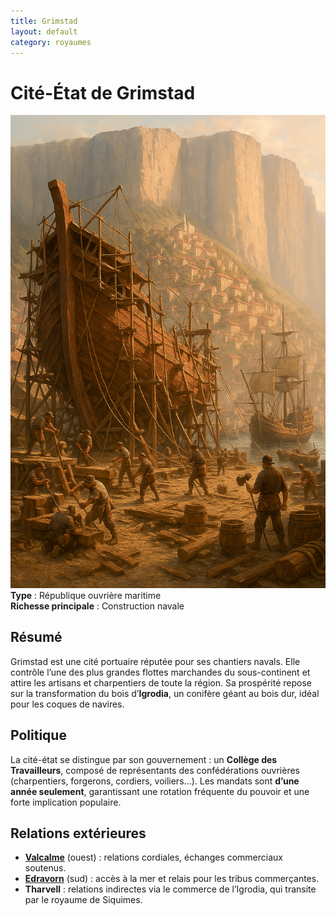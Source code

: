 ```yaml
---
title: Grimstad
layout: default
category: royaumes
---
```

# Cité-État de Grimstad  
<a href="../../images/grimstad.png" class="glightbox right" data-gallery="Grimstad"
   data-title="Grimstad, la cité ouvrière">
  <img src="../../images/grimstad.png" alt="Vue de Grimstad depuis le chantier naval." />
</a>
**Type** : République ouvrière maritime  
**Richesse principale** : Construction navale  

## Résumé  
Grimstad est une cité portuaire réputée pour ses chantiers navals. Elle contrôle l’une des plus grandes flottes marchandes du sous-continent et attire les artisans et charpentiers de toute la région. Sa prospérité repose sur la transformation du bois d’**Igrodia**, un conifère géant au bois dur, idéal pour les coques de navires.  

## Politique  
La cité-état se distingue par son gouvernement : un **Collège des Travailleurs**, composé de représentants des confédérations ouvrières (charpentiers, forgerons, cordiers, voiliers…). Les mandats sont **d’une année seulement**, garantissant une rotation fréquente du pouvoir et une forte implication populaire.  

## Relations extérieures  
- **[Valcalme](valcalme.md)** (ouest) : relations cordiales, échanges commerciaux soutenus.  
- **[Edravorn](edravorn.md)** (sud) : accès à la mer et relais pour les tribus commerçantes.  
- **Tharvell** : relations indirectes via le commerce de l’Igrodia, qui transite par le royaume de Siquimes.  
